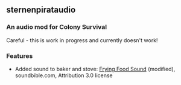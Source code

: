 ## sternenpirataudio

### An audio mod for Colony Survival

Careful - this is work in progress and currently doesn't work!

### Features

- Added sound to baker and stove: [Frying Food Sound](http://soundbible.com/2031-Frying-Food.html) (modified), soundbible.com, Attribution 3.0 license
